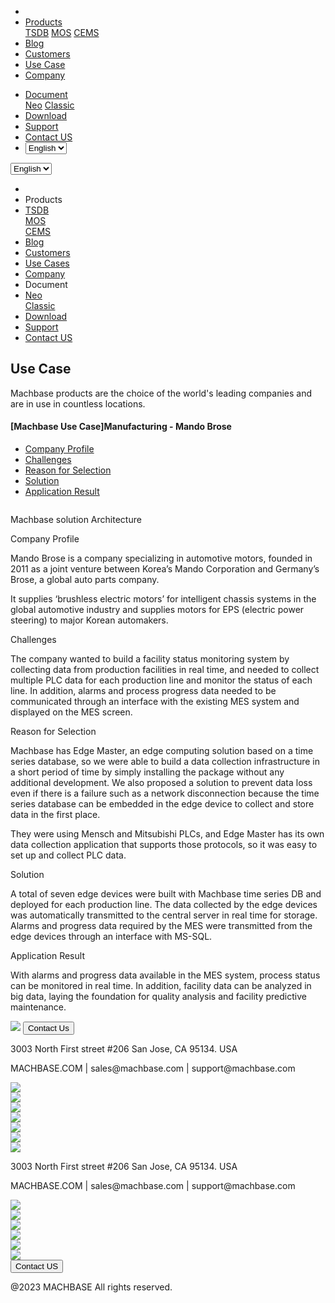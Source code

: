 ---
---

<head>
  <meta charset="UTF-8" />
  <meta name="viewport" content="width=device-width, initial-scale=1.0" />
  <link rel="stylesheet" type="text/css" href="../../css/common.css" />
  <link rel="stylesheet" type="text/css" href="../../css/style.css" />
</head>
<nav>
  <div class="homepage-menu-wrap">
    <div class="menu-left">
      <ul class="menu-left-ul">
        <li class="menu-logo">
          <a href="/home"><img src="../../img/logo_machbase.png" alt="" /></a>
        </li>
        <li class="menu-a products-menu-wrap" id="productsMenuWrap">
          <div>
            <a
              class="menu_active_border"
              id="menuActiveBorder"
              href="/home/tsdb"
              >Products</a
            >
            <div class="dropdown" id="dropdown">
              <a class="dropdown-link" href="/home/tsdb">TSDB</a>
              <a class="dropdown-link" href="/home/mos">MOS</a>
              <a
                class="dropdown-link"
                href="https://www.cems.ai/home-eng/"
                target="_blank"
                >CEMS</a
              >
            </div>
          </div>
        </li>
        <li class="menu-a"><a href="/home/blog">Blog</a></li>
        <li class="menu-a"><a href="/home/customers">Customers</a></li>
        <li class="menu-a"><a href="/home/usecase">Use Case</a></li>
        <li class="menu-a"><a href="/home/company">Company</a></li>
      </ul>
    </div>
    <div class="menu-right">
      <ul class="menu-right-ul">
        <li class="menu-a docs-menu-wrap" id="docsMenuWrap">
          <a href=""
            ><div>
              <a class="menu_active_border" id="menuActiveBorder" href=""
                >Document</a
              >
              <div class="dropdown-docs" id="dropdownDocs">
                <a class="dropdown-link" href="/neo">Neo</a>
                <a class="dropdown-link" href="/dbms">Classic</a>
              </div>
            </div></a
          >
        </li>
        <li class="menu-a"><a href="/home/download">Download</a></li>
        <li class="menu-a">
          <a href="https://support.machbase.com/hc/en-us">Support</a>
        </li>
        <li class="menu-a"><a href="/home/contactus">Contact US</a></li>
        <li class="menu-a">
          <select id="languageSelector" onchange="changeLanguage()">
            <option value="en">English</option>
            <option value="kr">한국어</option>
          </select>
        </li>
      </ul>
    </div>
  </div>
</nav>
<nav class="tablet-menu-wrap">
  <a href="/kr/home"><img src="../../img/logo_machbase.png" alt="" /></a>
  <div class="hamberger-right">
    <select id="languageSelector2" onchange="changeLanguage2()">
      <option value="en">English</option>
      <option value="kr">한국어</option>
    </select>
    <div class="tablet-menu-icon">
      <div class="tablet-bar"></div>
      <div class="tablet-bar"></div>
      <div class="tablet-bar"></div>
    </div>
  </div>
  <div class="tablet-menu">
    <ul>
      <div class="tablet-menu-title">
        <a class="tablet-logo" href="/home"
          ><img src="../../img/logo_machbase.png" alt=""
        /></a>
      </div>
      <li></li>
      <li class="products-toggle">Products</li>
      <li>
        <div class="products-content">
          <div class="products-sub"><a href="/home/tsdb">TSDB</a></div>
          <div class="products-num"><a href="/home/mos">MOS</a></div>
          <div class="products-cems">
            <a href="https://www.cems.ai/home-eng/" target="_blank">CEMS</a>
          </div>
        </div>
      </li>
      <li><a href="/home/blog">Blog</a></li>
      <li><a href="/home/customers">Customers</a></li>
      <li><a href="/home/usecase">Use Cases</a></li>
      <li><a href="/home/company">Company</a></li>
      <li class="docs-toggle">Document</li>
      <li>
        <div class="docs-content">
          <div class="docs-sub"><a href="/neo" target="_blank">Neo</a></div>
          <div class="docs-num">
            <a href="/dbms" target="_blank">Classic</a>
          </div>
        </div>
      </li>
      <li><a href="/home/download">Download</a></li>
      <li><a href="https://support.machbase.com/hc/en-us">Support</a></li>
      <li><a href="/home/download">Contact US</a></li>
    </ul>
  </div>
</nav>
<section class="usecase_section0">
  <div>
    <h1 class="sub_page_title">Use Case</h1>
    <p class="sub_page_titletext">
      Machbase products are the choice of the world's leading companies and are
      in use in countless locations.
    </p>
  </div>
</section>
<section>
  <div class="tech-inner">
    <section>
      <div class="tech-inner">
        <h4 class="blog-title">
          [Machbase Use Case]Manufacturing - Mando Brose
        </h4>
        <ul class="tech-list-ul">
          <a href="#anchor1">
            <li class="tech-list-li" id="tech-list-li">Company Profile</li> </a
          ><a href="#anchor2">
            <li class="tech-list-li" id="tech-list-li">Challenges</li></a
          >
          <a href="#anchor3">
            <li class="tech-list-li" id="tech-list-li">Reason for Selection</li>
          </a>
          <a href="#anchor4">
            <li class="tech-list-li" id="tech-list-li">Solution</li>
          </a>
          <a href="#anchor5">
            <li class="tech-list-li" id="tech-list-li">Application Result</li>
          </a>
        </ul>
        <div class="tech-contents">
          <div>
            <div class="tech-img-wrap">
              <img class="tech-img" src="../../img/usecase_mando.png" alt="" />
            </div>
            <p class="tech-contents-link-text">
              Machbase solution Architecture
            </p>
            <p class="tech-title" id="anchor1">Company Profile</p>
            <p class="tech-contents-text">
              Mando Brose is a company specializing in automotive motors,
              founded in 2011 as a joint venture between Korea’s Mando
              Corporation and Germany’s Brose, a global auto parts company.
            </p>
            <p class="tech-contents-text">
              It supplies ‘brushless electric motors’ for intelligent chassis
              systems in the global automotive industry and supplies motors for
              EPS (electric power steering) to major Korean automakers.
            </p>
            <p class="tech-title" id="anchor2">Challenges</p>
            <p class="tech-contents-text">
              The company wanted to build a facility status monitoring system by
              collecting data from production facilities in real time, and
              needed to collect multiple PLC data for each production line and
              monitor the status of each line. In addition, alarms and process
              progress data needed to be communicated through an interface with
              the existing MES system and displayed on the MES screen.
            </p>
            <p class="tech-title" id="anchor3">Reason for Selection</p>
            <p class="tech-contents-text">
              Machbase has Edge Master, an edge computing solution based on a
              time series database, so we were able to build a data collection
              infrastructure in a short period of time by simply installing the
              package without any additional development. We also proposed a
              solution to prevent data loss even if there is a failure such as a
              network disconnection because the time series database can be
              embedded in the edge device to collect and store data in the first
              place.
            </p>
            <p class="tech-contents-text">
              They were using Mensch and Mitsubishi PLCs, and Edge Master has
              its own data collection application that supports those protocols,
              so it was easy to set up and collect PLC data.
            </p>
            <p class="tech-title" id="anchor4">Solution</p>
            <p class="tech-contents-text">
              A total of seven edge devices were built with Machbase time series
              DB and deployed for each production line. The data collected by
              the edge devices was automatically transmitted to the central
              server in real time for storage. Alarms and progress data required
              by the MES were transmitted from the edge devices through an
              interface with MS-SQL.
            </p>
            <p class="tech-title" id="anchor5">Application Result</p>
            <p class="tech-contents-text">
              With alarms and progress data available in the MES system, process
              status can be monitored in real time. In addition, facility data
              can be analyzed in big data, laying the foundation for quality
              analysis and facility predictive maintenance.
            </p>
          </div>
        </div>
      </div>
    </section>
  </div>
</section>
<footer>
  <div class="footer_inner">
    <div class="footer-logo">
      <img class="footer-logo-img" src="../../img/machbase-logo-w.png" />
      <a href="/home/contactus">
        <button class="contactus">Contact Us</button>
      </a>
    </div>
    <div>
      <p class="footertext">
        3003 North First street #206 San Jose, CA 95134. USA
      </p>
    </div>
    <div class="footer_box">
      <div class="footer_text">
        <p>MACHBASE.COM | sales@machbase.com | support@machbase.com</p>
        <p class="footer_margin_top"></p>
      </div>
      <div class="sns">
        <div>
          <a href="https://twitter.com/machbase" target="_blank"
            ><img class="sns-img" src="../../img/twitter.png"
          /></a>
        </div>
        <div>
          <a href="https://github.com/machbase" target="_blank"
            ><img class="sns-img" src="../../img/github.png"
          /></a>
        </div>
        <div>
          <a href="https://www.linkedin.com/company/machbase" target="_blank"
            ><img src="../../img/linkedin.png"
          /></a>
        </div>
        <div>
          <a href="https://www.facebook.com/MACHBASE/" target="_blank"
            ><img class="sns-img" src="../../img/facebook.png"
          /></a>
        </div>
        <div>
          <a href="https://www.slideshare.net/machbase" target="_blank"
            ><img class="sns-img" src="../../img/slideshare.png"
          /></a>
        </div>
        <div>
          <a href="https://medium.com/machbase" target="_blank"
            ><img class="sns-img" src="../../img/medium.png"
          /></a>
        </div>
      </div>
    </div>
  </div>
  <div class="footer_tablet_inner">
    <div class="footer-logo">
      <img class="footer-logo-img" src="../../img/machbase-logo-w.png" />
    </div>
    <div>
      <p class="footertext">
        3003 North First street #206 San Jose, CA 95134. USA
      </p>
    </div>
    <div class="footer_box">
      <div class="footer_text">
        <p>MACHBASE.COM | sales@machbase.com | support@machbase.com</p>
      </div>
      <div class="sns">
        <div>
          <a href="https://twitter.com/machbase" target="_blank"
            ><img class="sns-img" src="../../img/twitter.png"
          /></a>
        </div>
        <div>
          <a href="https://github.com/machbase" target="_blank"
            ><img class="sns-img" src="../../img/github.png"
          /></a>
        </div>
        <div>
          <a href="https://www.linkedin.com/company/machbase" target="_blank"
            ><img src="../../img/linkedin.png"
          /></a>
        </div>
        <div>
          <a href="https://www.facebook.com/MACHBASE/" target="_blank"
            ><img class="sns-img" src="../../img/facebook.png"
          /></a>
        </div>
        <div>
          <a href="https://www.slideshare.net/machbase" target="_blank"
            ><img class="sns-img" src="../../img/slideshare.png"
          /></a>
        </div>
        <div>
          <a href="https://medium.com/machbase" target="_blank"
            ><img class="sns-img" src="../../img/medium.png"
          /></a>
        </div>
      </div>
      <a href="/home/contactus">
        <button class="contactus">Contact US</button>
      </a>
    </div>
  </div>
  <div class="machbase_right">
    <p>@2023 MACHBASE All rights reserved.</p>
  </div>
</footer>
<script>
  //drop down menu
  const productsMenuWrap = document.getElementById("productsMenuWrap");
  const docsMenuWrap = document.getElementById("docsMenuWrap");
  const dropdown = document.getElementById("dropdown");
  dropdown.style.display = "none";
  productsMenuWrap.addEventListener("mouseover", function () {
    dropdown.style.display = "block";
  });
  productsMenuWrap.addEventListener("mouseout", function () {
    dropdown.style.display = "none";
  });
  docsMenuWrap.addEventListener("mouseover", function () {
    dropdownDocs.style.display = "block";
  });
  docsMenuWrap.addEventListener("mouseout", function () {
    dropdownDocs.style.display = "none";
  });
  //tablet menu
  const menuIcon = document.querySelector(".tablet-menu-icon");
  const tabletMenu = document.querySelector(".tablet-menu");
  const productsToggle = document.querySelector(".products-toggle");
  const productsSub = document.querySelector(".products-sub");
  const productsNum = document.querySelector(".products-num");
  const productsCems = document.querySelector(".products-cems");
  const docsToggle = document.querySelector(".docs-toggle");
  const docsSub = document.querySelector(".docs-sub");
  const docsNum = document.querySelector(".docs-num");
  menuIcon.addEventListener("click", () => {
    tabletMenu.classList.toggle("show");
    menuIcon.classList.toggle("is-active");
  });
  productsToggle.addEventListener("click", () => {
    productsSub.classList.toggle("show");
    productsNum.classList.toggle("show");
    productsCems.classList.toggle("show");
  });
  docsToggle.addEventListener("click", () => {
    docsSub.classList.toggle("show");
    docsNum.classList.toggle("show");
  });
  //change lang
  let language;
  let storageData = sessionStorage.getItem("lang");
  if (storageData) {
    language = storageData;
  } else {
    var userLang = navigator.language || navigator.userLanguage;
    if (userLang !== "ko") {
      sessionStorage.setItem("lang", userLang);
      language = "en";
    } else {
      sessionStorage.setItem("lang", "ko");
      language = "kr";
      location.href = location.origin + "/kr" + location.pathname;
    }
  }
  function changeLanguage() {
    var languageSelector = document.getElementById("languageSelector");
    var selectedLanguage = languageSelector.value;
    if (selectedLanguage === "kr") {
      location.href = location.origin + "/kr" + location.pathname;
    }
  }
  function changeLanguage2() {
    var languageSelector = document.getElementById("languageSelector2");
    var selectedLanguage = languageSelector.value;
    if (selectedLanguage === "kr") {
      location.href = location.origin + "/kr" + location.pathname;
    }
  }
  window.addEventListener("load", function () {
    var elementsWithDarkClass = document.querySelectorAll(".dark");
    for (var i = 0; i < elementsWithDarkClass.length; i++) {
      elementsWithDarkClass[i].classList.remove("dark");
    }
    var elementsWithColorScheme = document.querySelectorAll(
      "[style*='color-scheme: dark;']"
    );
    for (var i = 0; i < elementsWithColorScheme.length; i++) {
      elementsWithColorScheme[i].removeAttribute("style");
    }
  });
</script>
